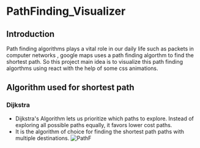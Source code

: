 # PathFinding_Visualizer

## Introduction

Path finding algorithms plays a vital role in our daily life such as packets in computer networks , google maps uses a path finding algorthm to find the shortest path. So this project main idea is to visualize this path finding algorthms using react with the help of some css animations.

## Algorithm used for shortest path

### Dijkstra

- Dijkstra's Algorithm lets us prioritize which paths to explore. Instead of exploring all possible paths equally, it favors lower cost paths.
- It is the algorithm of choice for finding the shortest path paths with multiple destinations.
 ![PathF](https://user-images.githubusercontent.com/51289274/133251636-89de1297-d436-44f3-aea5-bd78b15be14d.png)

